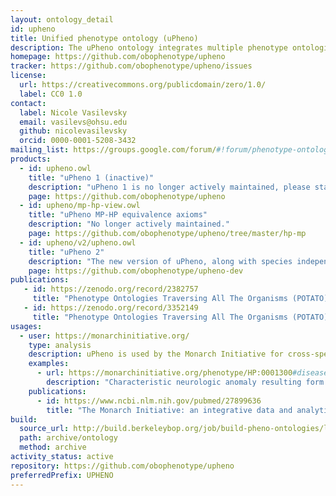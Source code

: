 ```yaml
---
layout: ontology_detail
id: upheno
title: Unified phenotype ontology (uPheno)
description: The uPheno ontology integrates multiple phenotype ontologies into a unified cross-species phenotype ontology.
homepage: https://github.com/obophenotype/upheno
tracker: https://github.com/obophenotype/upheno/issues
license:
  url: https://creativecommons.org/publicdomain/zero/1.0/
  label: CC0 1.0
contact:
  label: Nicole Vasilevsky
  email: vasilevs@ohsu.edu
  github: nicolevasilevsky
  orcid: 0000-0001-5208-3432
mailing_list: https://groups.google.com/forum/#!forum/phenotype-ontologies-editors
products:
  - id: upheno.owl
    title: "uPheno 1 (inactive)"
    description: "uPheno 1 is no longer actively maintained, please start using uPheno 2 (see below)."
    page: https://github.com/obophenotype/upheno
  - id: upheno/mp-hp-view.owl
    title: "uPheno MP-HP equivalence axioms"
    description: "No longer actively maintained."
    page: https://github.com/obophenotype/upheno/tree/master/hp-mp
  - id: upheno/v2/upheno.owl
    title: "uPheno 2"
    description: "The new version of uPheno, along with species independent phenotypes amd additional phenotype relations. The ontology is still in Beta status, but we recommend users to migrate their infrastructures to uPheno 2 as uPheno 1 is no longer actively maintained."
    page: https://github.com/obophenotype/upheno-dev
publications: 
   - id: https://zenodo.org/record/2382757
     title: "Phenotype Ontologies Traversing All The Organisms (POTATO) workshop aims to reconcile logical definitions across species" 
   - id: https://zenodo.org/record/3352149
     title: "Phenotype Ontologies Traversing All The Organisms (POTATO) workshop: 2nd edition"      
usages:
  - user: https://monarchinitiative.org/
    type: analysis
    description: uPheno is used by the Monarch Initiative for cross-species inference.
    examples:
      - url: https://monarchinitiative.org/phenotype/HP:0001300#disease
        description: "Characteristic neurologic anomaly resulting form degeneration of dopamine-generating cells in the substantia nigra, a region of the midbrain, characterized clinically by shaking, rigidity, slowness of movement and difficulty with walking and gait."
    publications:
      - id: https://www.ncbi.nlm.nih.gov/pubmed/27899636
        title: "The Monarch Initiative: an integrative data and analytic platform connecting phenotypes to genotypes across species "
build:
  source_url: http://build.berkeleybop.org/job/build-pheno-ontologies/lastSuccessfulBuild/artifact/*zip*/archive.zip
  path: archive/ontology
  method: archive
activity_status: active
repository: https://github.com/obophenotype/upheno
preferredPrefix: UPHENO
---
```

